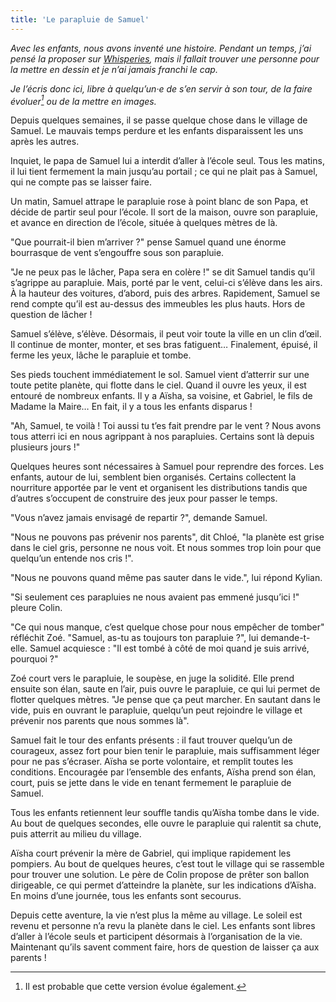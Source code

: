 ```yaml
---
title: 'Le parapluie de Samuel'
---
```


_Avec les enfants, nous avons inventé une histoire. Pendant un temps, j’ai pensé la proposer sur [Whisperies](https://www.whisperies.com/), mais il fallait trouver une personne pour la mettre en dessin et je n’ai jamais franchi le cap._

<!-- more -->

_Je l’écris donc ici, libre à quelqu’un·e de s’en servir à son tour, de la faire évoluer[^1] ou de la mettre en images._

[^1]: Il est probable que cette version évolue également.

Depuis quelques semaines, il se passe quelque chose dans le village de Samuel. Le mauvais temps perdure et les enfants disparaissent les uns après les autres.

Inquiet, le papa de Samuel lui a interdit d’aller à l’école seul. Tous les matins, il lui tient fermement la main jusqu’au portail ; ce qui ne plait pas à Samuel, qui ne compte pas se laisser faire.

Un matin, Samuel attrape le parapluie rose à point blanc de son Papa, et décide de partir seul pour l’école. Il sort de la maison, ouvre son parapluie, et avance en direction de l’école, située à quelques mètres de là.

"Que pourrait-il bien m’arriver ?" pense Samuel quand une énorme bourrasque de vent s’engouffre sous son parapluie.

"Je ne peux pas le lâcher, Papa sera en colère !" se dit Samuel tandis qu’il s’agrippe au parapluie. Mais, porté par le vent, celui-ci s’élève dans les airs. À la hauteur des voitures, d’abord, puis des arbres. Rapidement, Samuel se rend compte qu’il est au-dessus des immeubles les plus hauts. Hors de question de lâcher !

Samuel s’élève, s’élève. Désormais, il peut voir toute la ville en un clin d’œil. Il continue de monter, monter, et ses bras fatiguent… Finalement, épuisé, il ferme les yeux, lâche le parapluie et tombe.

Ses pieds touchent immédiatement le sol. Samuel vient d’atterrir sur une toute petite planète, qui flotte dans le ciel. Quand il ouvre les yeux, il est entouré de nombreux enfants. Il y a Aïsha, sa voisine, et Gabriel, le fils de Madame la Maire… En fait, il y a tous les enfants disparus !

"Ah, Samuel, te voilà ! Toi aussi tu t’es fait prendre par le vent ? Nous avons tous atterri ici en nous agrippant à nos parapluies. Certains sont là depuis plusieurs jours !"

Quelques heures sont nécessaires à Samuel pour reprendre des forces. Les enfants, autour de lui, semblent bien organisés. Certains collectent la nourriture apportée par le vent et organisent les distributions tandis que d’autres s’occupent de construire des jeux pour passer le temps.

"Vous n’avez jamais envisagé de repartir ?", demande Samuel.

"Nous ne pouvons pas prévenir nos parents", dit Chloé, "la planète est grise dans le ciel gris, personne ne nous voit. Et nous sommes trop loin pour que quelqu’un entende nos cris !".

"Nous ne pouvons quand même pas sauter dans le vide.", lui répond Kylian.

"Si seulement ces parapluies ne nous avaient pas emmené jusqu’ici !" pleure Colin.

"Ce qui nous manque, c’est quelque chose pour nous empêcher de tomber" réfléchit Zoé. "Samuel, as-tu as toujours ton parapluie ?", lui demande-t-elle. Samuel acquiesce : "Il est tombé à côté de moi quand je suis arrivé, pourquoi ?"

Zoé court vers le parapluie, le soupèse, en juge la solidité. Elle prend ensuite son élan, saute en l’air, puis ouvre le parapluie, ce qui lui permet de flotter quelques mètres. "Je pense que ça peut marcher. En sautant dans le vide, puis en ouvrant le parapluie, quelqu’un peut rejoindre le village et prévenir nos parents que nous sommes là".

Samuel fait le tour des enfants présents : il faut trouver quelqu’un de courageux, assez fort pour bien tenir le parapluie, mais suffisamment léger pour ne pas s’écraser. Aïsha se porte volontaire, et remplit toutes les conditions. Encouragée par l’ensemble des enfants, Aïsha prend son élan, court, puis se jette dans le vide en tenant fermement le parapluie de Samuel.

Tous les enfants retiennent leur souffle tandis qu’Aïsha tombe dans le vide. Au bout de quelques secondes, elle ouvre le parapluie qui ralentit sa chute, puis atterrit au milieu du village.

Aïsha court prévenir la mère de Gabriel, qui implique rapidement les pompiers. Au bout de quelques heures, c’est tout le village qui se rassemble pour trouver une solution. Le père de Colin propose de prêter son ballon dirigeable, ce qui permet d’atteindre la planète, sur les indications d’Aïsha. En moins d’une journée, tous les enfants sont secourus.

Depuis cette aventure, la vie n’est plus la même au village. Le soleil est revenu et personne n’a revu la planète dans le ciel. Les enfants sont libres d’aller à l’école seuls et participent désormais à l’organisation de la vie. Maintenant qu’ils savent comment faire, hors de question de laisser ça aux parents !
